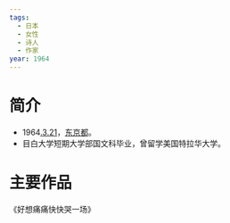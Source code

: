 ```yaml
---
tags:
  - 日本
  - 女性
  - 诗人
  - 作家
year: 1964
---
```

# 简介

- 1964[.3.21](2024-03-21.md)，[东京都](东京都.md)。
- 目白大学短期大学部国文科毕业，曾留学美国特拉华大学。
# 主要作品

《好想痛痛快快哭一场》